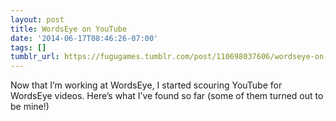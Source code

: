 ```yaml
---
layout: post
title: WordsEye on YouTube
date: '2014-06-17T08:46:26-07:00'
tags: []
tumblr_url: https://fugugames.tumblr.com/post/110698037606/wordseye-on-youtube
---
```

Now that I’m working at WordsEye, I started scouring YouTube for WordsEye videos. Here’s what I’ve found so far (some of them turned out to be mine!)

